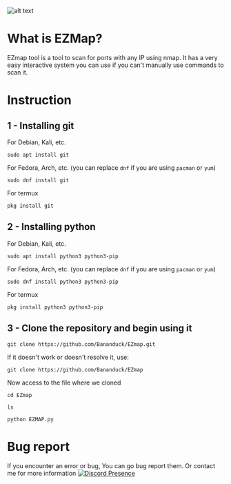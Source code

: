 ![alt text](https://cdn.discordapp.com/attachments/913287460916703272/1182006223453823006/background.png?ex=65832014&is=6570ab14&hm=20bcd907590bdbec0f0e965aeeafa1edb7cae57e112bae4e0b03a65b50829357&)

# What is EZMap?
EZmap tool is a tool to scan for ports with any IP using nmap. It has a very easy interactive system you can use if you can't manually use commands to scan it.

# Instruction
## 1 - Installing git
For Debian, Kali, etc.
```
sudo apt install git
```
For Fedora, Arch, etc. (you can replace `dnf` if you are using `pacman` or `yum`)
```
sudo dnf install git
```
For termux
```
pkg install git
```

## 2 - Installing python
For Debian, Kali, etc.
```
sudo apt install python3 python3-pip
```
For Fedora, Arch, etc. (you can replace `dnf` if you are using `pacman` or `yum`)
```
sudo dnf install python3 python3-pip
```
For termux
```
pkg install python3 python3-pip
```

## 3 - Clone the repository and begin using it
```
git clone https://github.com/Bananduck/EZmap.git
```
If it doesn't work or doesn't resolve it, use:
```
git clone https://github.com/Bananduck/EZmap
```
Now access to the file where we cloned
```
cd EZmap
```
```
ls
```
```
python EZMAP.py
```

# Bug report
If you encounter an error or bug, You can go bug report them. Or contact me for more information
[![Discord Presence](https://lanyard.cnrad.dev/api/913286154806243339)](https://discord.com/users/913286154806243339)
